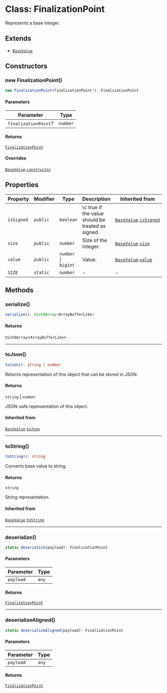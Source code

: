 # Class: FinalizationPoint

Represents a base integer.

## Extends

- [`BaseValue`](../../../../core/classes/BaseValue.md)

## Constructors

### new FinalizationPoint()

```ts
new FinalizationPoint(finalizationPoint?): FinalizationPoint
```

#### Parameters

| Parameter | Type |
| ------ | ------ |
| `finalizationPoint`? | `number` |

#### Returns

[`FinalizationPoint`](FinalizationPoint.md)

#### Overrides

[`BaseValue`](../../../../core/classes/BaseValue.md).[`constructor`](../../../../core/classes/BaseValue.md#constructors)

## Properties

| Property | Modifier | Type | Description | Inherited from |
| ------ | ------ | ------ | ------ | ------ |
| <a id="issigned"></a> `isSigned` | `public` | `boolean` | \c true if the value should be treated as signed. | [`BaseValue`](../../../../core/classes/BaseValue.md).[`isSigned`](../../../../core/classes/BaseValue.md#issigned-1) |
| <a id="size"></a> `size` | `public` | `number` | Size of the integer. | [`BaseValue`](../../../../core/classes/BaseValue.md).[`size`](../../../../core/classes/BaseValue.md#size-1) |
| <a id="value"></a> `value` | `public` | `number` \| `bigint` | Value. | [`BaseValue`](../../../../core/classes/BaseValue.md).[`value`](../../../../core/classes/BaseValue.md#value-1) |
| <a id="size-1"></a> `SIZE` | `static` | `number` | - | - |

## Methods

### serialize()

```ts
serialize(): Uint8Array<ArrayBufferLike>
```

#### Returns

`Uint8Array`&lt;`ArrayBufferLike`&gt;

***

### toJson()

```ts
toJson(): string | number
```

Returns representation of this object that can be stored in JSON.

#### Returns

`string` \| `number`

JSON-safe representation of this object.

#### Inherited from

[`BaseValue`](../../../../core/classes/BaseValue.md).[`toJson`](../../../../core/classes/BaseValue.md#tojson)

***

### toString()

```ts
toString(): string
```

Converts base value to string.

#### Returns

`string`

String representation.

#### Inherited from

[`BaseValue`](../../../../core/classes/BaseValue.md).[`toString`](../../../../core/classes/BaseValue.md#tostring)

***

### deserialize()

```ts
static deserialize(payload): FinalizationPoint
```

#### Parameters

| Parameter | Type |
| ------ | ------ |
| `payload` | `any` |

#### Returns

[`FinalizationPoint`](FinalizationPoint.md)

***

### deserializeAligned()

```ts
static deserializeAligned(payload): FinalizationPoint
```

#### Parameters

| Parameter | Type |
| ------ | ------ |
| `payload` | `any` |

#### Returns

[`FinalizationPoint`](FinalizationPoint.md)
